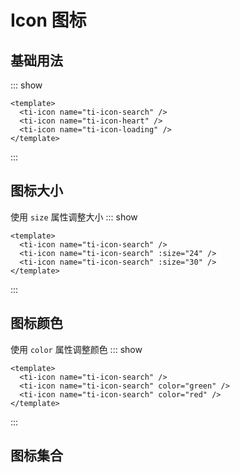 <script setup lang="ts">
const icons = [
"ti-icon-top",
"ti-icon-direction-down",
"ti-icon-copy",
"ti-icon-direction-right",
"ti-icon-direction-up",
"ti-icon-direction-left",
"ti-icon-menu",
"ti-icon-loading",
"ti-icon-select",
"ti-icon-zoom-in",
"ti-icon-zoom-out",
"ti-icon-add",
"ti-icon-bad",
"ti-icon-calendar",
"ti-icon-comment",
"ti-icon-elipsis",
"ti-icon-file",
"ti-icon-folder-close",
"ti-icon-filter",
"ti-icon-good",
"ti-icon-home",
"ti-icon-file-open",
"ti-icon-link",
"ti-icon-help",
"ti-icon-notification",
"ti-icon-more",
"ti-icon-print",
"ti-icon-navigation",
"ti-icon-refresh",
"ti-icon-setting",
"ti-icon-survey",
"ti-icon-user",
"ti-icon-code",
"ti-icon-arrow-down",
"ti-icon-ashbin",
"ti-icon-arrow-left",
"ti-icon-arrow-right",
"ti-icon-eye",
"ti-icon-bottom",
"ti-icon-attachment",
"ti-icon-close",
"ti-icon-download",
"ti-icon-eye-close",
"ti-icon-favorite",
"ti-icon-label",
"ti-icon-heart",
"ti-icon-hide",
"ti-icon-picture",
"ti-icon-search",
"ti-icon-empty",
"ti-icon-restore"
]
</script>

# Icon 图标

## 基础用法
::: show
<ti-icon name="ti-icon-search" />
<ti-icon name="ti-icon-heart" style="margin: 0px 10px" />
<ti-icon name="ti-icon-loading" />

``` vue
<template>
  <ti-icon name="ti-icon-search" />
  <ti-icon name="ti-icon-heart" />
  <ti-icon name="ti-icon-loading" />
</template>
```
:::

## 图标大小
使用 `size` 属性调整大小
::: show
<ti-icon name="ti-icon-search" />
<ti-icon name="ti-icon-search" :size="24" style="margin: 0px 10px" />
<ti-icon name="ti-icon-search" :size="30" />

``` vue
<template>
  <ti-icon name="ti-icon-search" />
  <ti-icon name="ti-icon-search" :size="24" />
  <ti-icon name="ti-icon-search" :size="30" />
</template>
```
:::

## 图标颜色
使用 `color` 属性调整颜色
::: show
<ti-icon name="ti-icon-search" />
<ti-icon name="ti-icon-search" color="green" style="margin: 0px 10px" />
<ti-icon name="ti-icon-search" color="red" />

``` vue
<template>
  <ti-icon name="ti-icon-search" />
  <ti-icon name="ti-icon-search" color="green" />
  <ti-icon name="ti-icon-search" color="red" />
</template>
```
:::

## 图标集合

<ti-example-icon :icons="icons" />